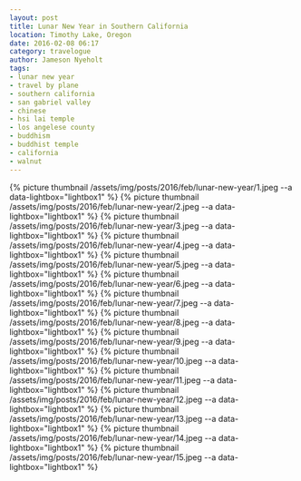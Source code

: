 ```yaml
---
layout: post
title: Lunar New Year in Southern California
location: Timothy Lake, Oregon
date: 2016-02-08 06:17
category: travelogue
author: Jameson Nyeholt
tags:
- lunar new year
- travel by plane
- southern california
- san gabriel valley
- chinese
- hsi lai temple
- los angelese county
- buddhism
- buddhist temple
- california
- walnut
---
```


{% picture thumbnail /assets/img/posts/2016/feb/lunar-new-year/1.jpeg --a data-lightbox="lightbox1" %}
{% picture thumbnail /assets/img/posts/2016/feb/lunar-new-year/2.jpeg --a data-lightbox="lightbox1" %}
{% picture thumbnail /assets/img/posts/2016/feb/lunar-new-year/3.jpeg --a data-lightbox="lightbox1" %}
{% picture thumbnail /assets/img/posts/2016/feb/lunar-new-year/4.jpeg --a data-lightbox="lightbox1" %}
{% picture thumbnail /assets/img/posts/2016/feb/lunar-new-year/5.jpeg --a data-lightbox="lightbox1" %}
{% picture thumbnail /assets/img/posts/2016/feb/lunar-new-year/6.jpeg --a data-lightbox="lightbox1" %}
{% picture thumbnail /assets/img/posts/2016/feb/lunar-new-year/7.jpeg --a data-lightbox="lightbox1" %}
{% picture thumbnail /assets/img/posts/2016/feb/lunar-new-year/8.jpeg --a data-lightbox="lightbox1" %}
{% picture thumbnail /assets/img/posts/2016/feb/lunar-new-year/9.jpeg --a data-lightbox="lightbox1" %}
{% picture thumbnail /assets/img/posts/2016/feb/lunar-new-year/10.jpeg --a data-lightbox="lightbox1" %}
{% picture thumbnail /assets/img/posts/2016/feb/lunar-new-year/11.jpeg --a data-lightbox="lightbox1" %}
{% picture thumbnail /assets/img/posts/2016/feb/lunar-new-year/12.jpeg --a data-lightbox="lightbox1" %}
{% picture thumbnail /assets/img/posts/2016/feb/lunar-new-year/13.jpeg --a data-lightbox="lightbox1" %}
{% picture thumbnail /assets/img/posts/2016/feb/lunar-new-year/14.jpeg --a data-lightbox="lightbox1" %}
{% picture thumbnail /assets/img/posts/2016/feb/lunar-new-year/15.jpeg --a data-lightbox="lightbox1" %}